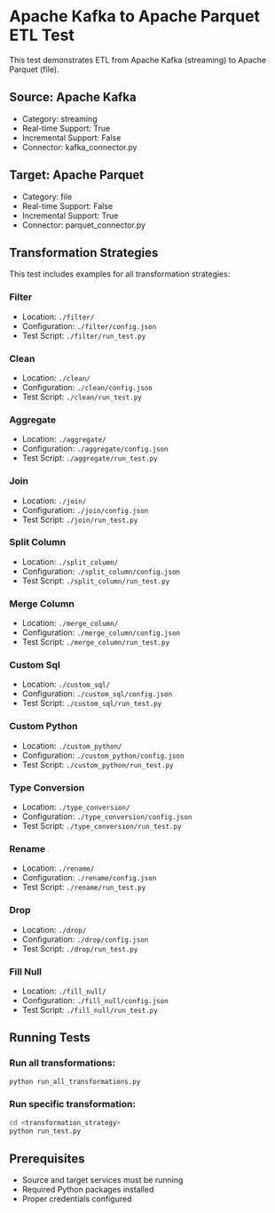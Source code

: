 # Apache Kafka to Apache Parquet ETL Test

This test demonstrates ETL from Apache Kafka (streaming) to Apache Parquet (file).

## Source: Apache Kafka
- Category: streaming
- Real-time Support: True
- Incremental Support: False
- Connector: kafka_connector.py

## Target: Apache Parquet
- Category: file
- Real-time Support: False
- Incremental Support: True
- Connector: parquet_connector.py

## Transformation Strategies

This test includes examples for all transformation strategies:

### Filter
- Location: `./filter/`
- Configuration: `./filter/config.json`
- Test Script: `./filter/run_test.py`

### Clean
- Location: `./clean/`
- Configuration: `./clean/config.json`
- Test Script: `./clean/run_test.py`

### Aggregate
- Location: `./aggregate/`
- Configuration: `./aggregate/config.json`
- Test Script: `./aggregate/run_test.py`

### Join
- Location: `./join/`
- Configuration: `./join/config.json`
- Test Script: `./join/run_test.py`

### Split Column
- Location: `./split_column/`
- Configuration: `./split_column/config.json`
- Test Script: `./split_column/run_test.py`

### Merge Column
- Location: `./merge_column/`
- Configuration: `./merge_column/config.json`
- Test Script: `./merge_column/run_test.py`

### Custom Sql
- Location: `./custom_sql/`
- Configuration: `./custom_sql/config.json`
- Test Script: `./custom_sql/run_test.py`

### Custom Python
- Location: `./custom_python/`
- Configuration: `./custom_python/config.json`
- Test Script: `./custom_python/run_test.py`

### Type Conversion
- Location: `./type_conversion/`
- Configuration: `./type_conversion/config.json`
- Test Script: `./type_conversion/run_test.py`

### Rename
- Location: `./rename/`
- Configuration: `./rename/config.json`
- Test Script: `./rename/run_test.py`

### Drop
- Location: `./drop/`
- Configuration: `./drop/config.json`
- Test Script: `./drop/run_test.py`

### Fill Null
- Location: `./fill_null/`
- Configuration: `./fill_null/config.json`
- Test Script: `./fill_null/run_test.py`

## Running Tests

### Run all transformations:
```bash
python run_all_transformations.py
```

### Run specific transformation:
```bash
cd <transformation_strategy>
python run_test.py
```

## Prerequisites
- Source and target services must be running
- Required Python packages installed
- Proper credentials configured
